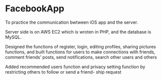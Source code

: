 # FacebookApp
To practice the communication bwtween iOS app and the server.


Server side is on AWS EC2 which is wroten in PHP, and the database is MySQL.

Designed the functions of 
register, 
login, 
editing profiles, 
sharing pictures functions, 
and built functions for users to make connections with friends, 
comment friends’ posts, 
send notifications, 
search other users and others

Added recommended users function 
and privacy setting function by restricting others to follow or send a friend- ship request
